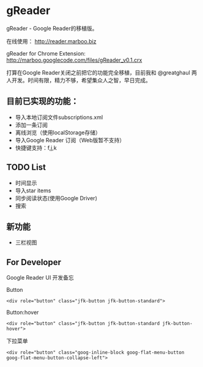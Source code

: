 # gReader

gReader - Google Reader的移植版。

在线使用： http://reader.marboo.biz

gReader for Chrome Extension: <http://marboo.googlecode.com/files/gReader_v0.1.crx>

打算在Google Reader关闭之前把它的功能完全移植，目前我和 @greatghaul 两人开发。时间有限，精力不够，希望集众人之智，早日完成。

## 目前已实现的功能：

* 导入本地订阅文件subscriptions.xml
* 添加一条订阅
* 离线浏览（使用localStorage存储）
* 导入Google Reader 订阅（Web版暂不支持）
* 快捷键支持：f,j,k

## TODO List

* 时间显示
* 导入star items
* 同步阅读状态(使用Google Driver)
* 搜索

## 新功能

* 三栏视图


## For Developer

Google Reader UI 开发备忘

Button

    <div role="button" class="jfk-button jfk-button-standard">

Button:hover

    <div role="button" class="jfk-button jfk-button-standard jfk-button-hover">

下拉菜单

    <div role="button" class="goog-inline-block goog-flat-menu-button goog-flat-menu-button-collapse-left">

